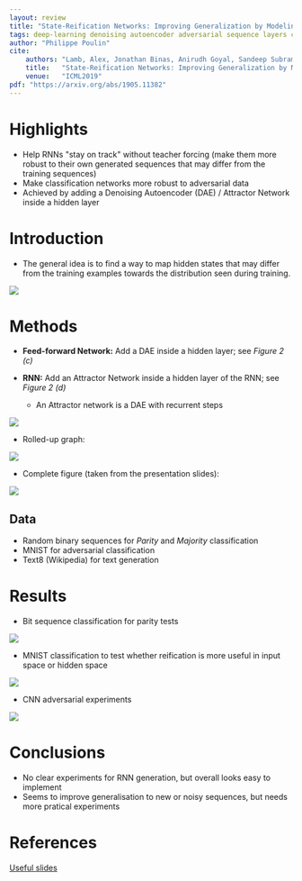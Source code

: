 ```yaml
---
layout: review
title: "State-Reification Networks: Improving Generalization by Modeling the Distribution of Hidden Representations"
tags: deep-learning denoising autoencoder adversarial sequence layers classification 
author: "Philippe Poulin"
cite:
    authors: "Lamb, Alex, Jonathan Binas, Anirudh Goyal, Sandeep Subramanian, Ioannis Mitliagkas, Denis Kazakov, Yoshua Bengio, and Michael C. Mozer"
    title:   "State-Reification Networks: Improving Generalization by Modeling the Distribution of Hidden Representations"
    venue:   "ICML2019"
pdf: "https://arxiv.org/abs/1905.11382"
---
```



# Highlights

- Help RNNs "stay on track" without teacher forcing (make them more robust to their own generated sequences that may differ from the training sequences)
- Make classification networks more robust to adversarial data
- Achieved by adding a Denoising Autoencoder (DAE) / Attractor Network inside a hidden layer


# Introduction

- The general idea is to find a way to map hidden states that may differ from the training examples towards the distribution seen during training.

![](/article/images/state-reification/figure1.png)



# Methods

- **Feed-forward Network:** Add a DAE inside a hidden layer; see *Figure 2 (c)*

- **RNN:** Add an Attractor Network inside a hidden layer of the RNN; see *Figure 2 (d)*
  - An Attractor network is a DAE with recurrent steps

![](/article/images/state-reification/figure2.png)


- Rolled-up graph:

![](/article/images/state-reification/rnn-sr.png)


- Complete figure (taken from the presentation slides):

![](/article/images/state-reification/rnn-sr-unrolled.png)



## Data

- Random binary sequences for *Parity* and *Majority* classification
- MNIST for adversarial classification
- Text8 (Wikipedia) for text generation


# Results

- Bit sequence classification for parity tests

![](/article/images/state-reification/figure3.png)


- MNIST classification to test whether reification is more useful in input space or hidden space

![](/article/images/state-reification/figure6.png)


- CNN adversarial experiments

![](/article/images/state-reification/table1.png)


# Conclusions

- No clear experiments for RNN generation, but overall looks easy to implement
- Seems to improve generalisation to new or noisy sequences, but needs more pratical experiments


# References

[Useful slides](https://icml.cc/media/Slides/icml/2019/halla(13-09-00)-13-09-00-4796-state-reificati.pdf)